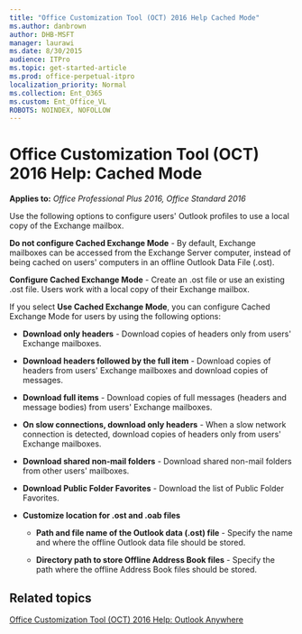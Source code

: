 ```yaml
---
title: "Office Customization Tool (OCT) 2016 Help Cached Mode"
ms.author: danbrown
author: DHB-MSFT
manager: laurawi
ms.date: 8/30/2015
audience: ITPro
ms.topic: get-started-article
ms.prod: office-perpetual-itpro
localization_priority: Normal
ms.collection: Ent_O365
ms.custom: Ent_Office_VL
ROBOTS: NOINDEX, NOFOLLOW
---
```


# Office Customization Tool (OCT) 2016 Help: Cached Mode

**Applies to:** *Office Professional Plus 2016, Office Standard 2016*

Use the following options to configure users' Outlook profiles to use a local copy of the Exchange mailbox. 
  
 **Do not configure Cached Exchange Mode** - By default, Exchange mailboxes can be accessed from the Exchange Server computer, instead of being cached on users' computers in an offline Outlook Data File (.ost). 
  
 **Configure Cached Exchange Mode** - Create an .ost file or use an existing .ost file. Users work with a local copy of their Exchange mailbox. 
  
If you select **Use Cached Exchange Mode**, you can configure Cached Exchange Mode for users by using the following options: 
  
- **Download only headers** - Download copies of headers only from users' Exchange mailboxes. 
    
- **Download headers followed by the full item** - Download copies of headers from users' Exchange mailboxes and download copies of messages. 
    
- **Download full items** - Download copies of full messages (headers and message bodies) from users' Exchange mailboxes. 
    
- **On slow connections, download only headers** - When a slow network connection is detected, download copies of headers only from users' Exchange mailboxes. 
    
- **Download shared non-mail folders** - Download shared non-mail folders from other users' mailboxes. 
    
- **Download Public Folder Favorites** - Download the list of Public Folder Favorites. 
    
- **Customize location for .ost and .oab files**
    
  - **Path and file name of the Outlook data (.ost) file** - Specify the name and where the offline Outlook data file should be stored. 
    
  - **Directory path to store Offline Address Book files** - Specify the path where the offline Address Book files should be stored. 
    
## Related topics
[Office Customization Tool (OCT) 2016 Help: Outlook Anywhere](oct-2016-help-outlook-anywhere.md)


